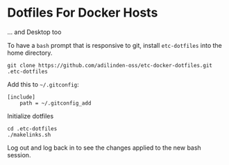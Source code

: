 # Dotfiles For Docker Hosts

... and Desktop too

To have a `bash` prompt that is responsive to git, install `etc-dotfiles` into the home directory.

    git clone https://github.com/adilinden-oss/etc-docker-dotfiles.git .etc-dotfiles

Add this to `~/.gitconfig`:

```
[include]
    path = ~/.gitconfig_add
```

Initialize dotfiles

    cd .etc-dotfiles
    ./makelinks.sh

Log out and log back in to see the changes applied to the new bash session.

